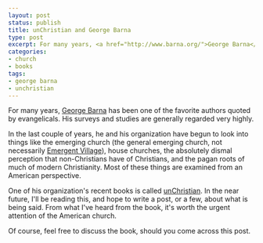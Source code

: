```yaml
---
layout: post
status: publish
title: unChristian and George Barna
type: post
excerpt: For many years, <a href="http://www.barna.org/">George Barna</a> has been one of the favorite authors quoted by evangelicals. His surveys and studies are generally regarded very highly.
categories:
- church
- books
tags:
- george barna
- unchristian
---
```

For many years, <a href="http://www.barna.org/">George Barna</a> has been one of the favorite authors quoted by evangelicals. His surveys and studies are generally regarded very highly.

In the last couple of years, he and his organization have begun to look into things like the emerging church (the general emerging church, not necessarily <a href="http://emergentvillage.org/">Emergent Village</a>), house churches, the absolutely dismal perception that non-Christians have of Christians, and the pagan roots of much of modern Christianity. Most of these things are examined from an American perspective.

One of his organization's recent books is called <a href="http://www.amazon.com/gp/redirect.html?ie=UTF8&amp;location=http%3A%2F%2Fwww.amazon.com%2FunChristian-Generation-Really-Christianity-Matters%2Fdp%2F0801013003%3Fie%3DUTF8%26s%3Dbooks%26qid%3D1200280977%26sr%3D8-1&amp;tag=jonathanstega-20&amp;linkCode=ur2&amp;camp=1789&amp;creative=9325">unChristian</a>. In the near future, I'll be reading this, and hope to write a post, or a few, about what is being said. From what I've heard from the book, it's worth the urgent attention of the American church.

Of course, feel free to discuss the book, should you come across this post.
